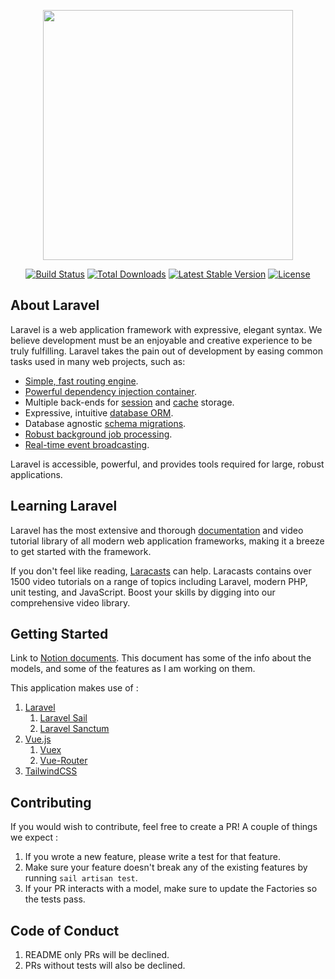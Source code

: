 <p align="center"><a href="https://laravel.com" target="_blank"><img src="https://raw.githubusercontent.com/laravel/art/master/logo-lockup/5%20SVG/2%20CMYK/1%20Full%20Color/laravel-logolockup-cmyk-red.svg" width="400"></a></p>

<p align="center">
<a href="https://travis-ci.org/laravel/framework"><img src="https://travis-ci.org/laravel/framework.svg" alt="Build Status"></a>
<a href="https://packagist.org/packages/laravel/framework"><img src="https://img.shields.io/packagist/dt/laravel/framework" alt="Total Downloads"></a>
<a href="https://packagist.org/packages/laravel/framework"><img src="https://img.shields.io/packagist/v/laravel/framework" alt="Latest Stable Version"></a>
<a href="https://packagist.org/packages/laravel/framework"><img src="https://img.shields.io/packagist/l/laravel/framework" alt="License"></a>
</p>

## About Laravel

Laravel is a web application framework with expressive, elegant syntax. We believe development must be an enjoyable and creative experience to be truly fulfilling. Laravel takes the pain out of development by easing common tasks used in many web projects, such as:

- [Simple, fast routing engine](https://laravel.com/docs/routing).
- [Powerful dependency injection container](https://laravel.com/docs/container).
- Multiple back-ends for [session](https://laravel.com/docs/session) and [cache](https://laravel.com/docs/cache) storage.
- Expressive, intuitive [database ORM](https://laravel.com/docs/eloquent).
- Database agnostic [schema migrations](https://laravel.com/docs/migrations).
- [Robust background job processing](https://laravel.com/docs/queues).
- [Real-time event broadcasting](https://laravel.com/docs/broadcasting).

Laravel is accessible, powerful, and provides tools required for large, robust applications.

## Learning Laravel

Laravel has the most extensive and thorough [documentation](https://laravel.com/docs) and video tutorial library of all modern web application frameworks, making it a breeze to get started with the framework.

If you don't feel like reading, [Laracasts](https://laracasts.com) can help. Laracasts contains over 1500 video tutorials on a range of topics including Laravel, modern PHP, unit testing, and JavaScript. Boost your skills by digging into our comprehensive video library.

## Getting Started
Link to [Notion documents](https://lydian-emmental-e07.notion.site/F1-Fantasy-League-003e34c960324cd5bd7eee69d59e9130). This document has some of the info about the models, and some of the features as I am working on them.

This application makes use of :
1. [Laravel](https://laravel.com/docs/8.x)
   1. [Laravel Sail](https://laravel.com/docs/8.x/sail)
   2. [Laravel Sanctum](https://laravel.com/docs/8.x/sanctum)
2. [Vue.js](https://vuejs.org/v2/guide/)
   1. [Vuex](https://vuex.vuejs.org/guide/)
   2. [Vue-Router](https://router.vuejs.org/installation.html)
3. [TailwindCSS](https://tailwindcss.com/docs)


## Contributing
If you would wish to contribute, feel free to create a PR! A couple of things we expect :
1. If you wrote a new feature, please write a test for that feature. 
2. Make sure your feature doesn't break any of the existing features by running `sail artisan test`.
3. If your PR interacts with a model, make sure to update the Factories so the tests pass.

## Code of Conduct

1. README only PRs will be declined.
2. PRs without tests will also be declined.

